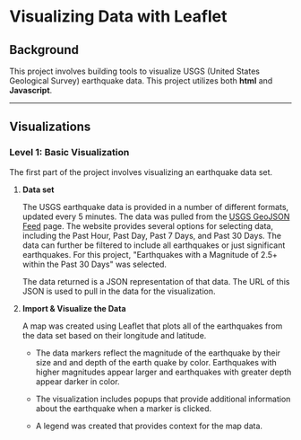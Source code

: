 # Visualizing Data with Leaflet

## Background

This project involves building tools to visualize USGS (United States Geological Survey) earthquake data.  This project utilizes both **html** and **Javascript**.

- - -

## Visualizations

### Level 1: Basic Visualization

The first part of the project involves visualizing an earthquake data set.

1. **Data set**

   The USGS earthquake data is provided in a number of different formats, updated every 5 minutes. The data was pulled from the [USGS GeoJSON Feed](http://earthquake.usgs.gov/earthquakes/feed/v1.0/geojson.php) page.  The website provides several options for selecting data, including the Past Hour, Past Day, Past 7 Days, and Past 30 Days.  The data can further be filtered to include all earthquakes or just significant earthquakes.  For this project, "Earthquakes with a Magnitude of 2.5+ within the Past 30 Days" was selected.
   
   The data returned is a JSON representation of that data. The URL of this JSON is used to pull in the data for the visualization.

2. **Import & Visualize the Data**

   A map was created using Leaflet that plots all of the earthquakes from the data set based on their longitude and latitude.

   * The data markers reflect the magnitude of the earthquake by their size and and depth of the earth quake by color. Earthquakes with higher magnitudes appear larger and earthquakes with greater depth appear darker in color.
   
   * The visualization includes popups that provide additional information about the earthquake when a marker is clicked.

   * A legend was created that provides context for the map data.

